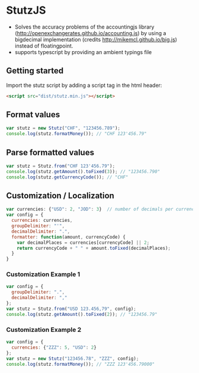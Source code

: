 # StutzJS
* Solves the accuracy problems of the accountingjs library (http://openexchangerates.github.io/accounting.js) by using a bigdecimal implementation (credits http://mikemcl.github.io/big.js) instead of floatingpoint.
* supports typescript by providing an ambient typings file

## Getting started
Import the stutz script by adding a script tag in the html header:
```html
<script src="dist/stutz.min.js"></script>
```

## Format values
```js
var stutz = new Stutz("CHF", "123456.789");
console.log(stutz.formatMoney()); // "CHF 123'456.79" 
```

## Parse formatted values
```js
var stutz = Stutz.from("CHF 123'456.79");
console.log(stutz.getAmount().toFixed(3)); // "123456.790" 
console.log(stutz.getCurrencyCode()); // "CHF" 
```

## Customization / Localization
```js
var currencies: {"USD": 2, "JOD": 3}  // number of decimals per currency 
var config = {
  currencies: currencies,
  groupDelimiter: "'",
  decimalDelimiter: ".",
  formatter: function(amount, currencyCode) {
    var decimalPlaces = currencies[currencyCode] || 2;
    return currencyCode + " " + amount.toFixed(decimalPlaces);
  }
}
```
### Customization Example 1  
```js
var config = {     
  groupDelimiter: ".",
  decimalDelimiter: ","
};
var stutz = Stutz.from("USD 123.456,79", config);
console.log(stutz.getAmount().toFixed(2)); // "123456.79" 
```

### Customization Example 2  
```js
var config = {     
  currencies: {"ZZZ": 5, "USD": 2}
};
var stutz = new Stutz("123456.78", "ZZZ", config);
console.log(stutz.formatMoney()); // "ZZZ 123'456.79000"    
```
